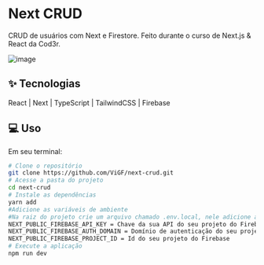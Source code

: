 # Next CRUD
CRUD de usuários com Next e Firestore. Feito durante o curso de Next.js & React da Cod3r.

![image](https://github.com/daviroquedev/next/assets/101668192/cd6aebbc-8694-40b9-9f0a-7462d53e2125)

## ✨ Tecnologias
React | Next | TypeScript | TailwindCSS | Firebase

## 💻 Uso
Em seu terminal:
```bash
# Clone o repositório
git clone https://github.com/ViGF/next-crud.git
# Acesse a pasta do projeto
cd next-crud
# Instale as dependências
yarn add
#Adicione as variáveis de ambiente
#Na raiz do projeto crie um arquivo chamado .env.local, nele adicione as seguintes informações:
NEXT_PUBLIC_FIREBASE_API_KEY = Chave da sua API do seu projeto do Firebase
NEXT_PUBLIC_FIREBASE_AUTH_DOMAIN = Domínio de autenticação do seu projeto do Firebase
NEXT_PUBLIC_FIREBASE_PROJECT_ID = Id do seu projeto do Firebase
# Execute a aplicação
npm run dev
